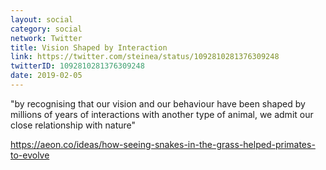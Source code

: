 ```yaml
---
layout: social
category: social
network: Twitter
title: Vision Shaped by Interaction
link: https://twitter.com/steinea/status/1092810281376309248
twitterID: 1092810281376309248
date: 2019-02-05
---
```


"by recognising that our vision and our behaviour have been shaped by millions of years of interactions with another type of animal, we admit our close relationship with nature"

<https://aeon.co/ideas/how-seeing-snakes-in-the-grass-helped-primates-to-evolve>
